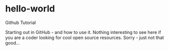 # hello-world
Github Tutorial

Starting out in GitHub - and how to use it. Nothing interesting to see here if you are a coder looking for cool open source resources. Sorry - just not that good...
